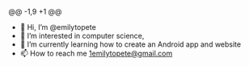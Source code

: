 @@ -1,9 +1 @@
- 👋 Hi, I’m @emilytopete
- 👀 I’m interested in computer science, 
- 🌱 I’m currently learning how to create an Android app and website
- 📫 How to reach me 1emilytopete@gmail.com

<!---
emilytopete/emilytopete is a ✨ special ✨ repository because its `README.md` (this file) appears on your GitHub profile.
You can click the Preview link to take a look at your changes.
--->
